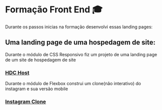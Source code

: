 # Formação Front End 🎓
Durante os passos inicias na formação desenvolvi essas landing pages:

## Uma landing page de uma hospedagem de site:

Durante o módulo de CSS Responsivo fiz um projeto de uma landing page de um site de hospedagem de site
### [HDC Host](https://wagnernazarios.github.io/formacao-front-end/7%20-%203%C2%BA%20projeto%20HDC%20Host/index.html)

Durante o módulo de Flexbox construi um clone(não interativo) do instagram e sua versão mobile 
### [Instagram Clone](https://wagnernazarios.github.io/formacao-front-end/9%20-%204%C2%BA%20projeto%20Instagram%20Clone/index.html)




